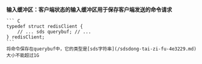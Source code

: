 

**输入缓冲区：客户端状态的输入缓冲区用于保存客户端发送的命令请求**

    ``` C
    typedef struct redisClient { 
        // ... sds querybuf; // ... 
    } redisClient; 
    ```
    将命令保存在querybuf中，它的类型是[sds字符串](/sdsdong-tai-zi-fu-4e3229.md)大小不能超过1G

